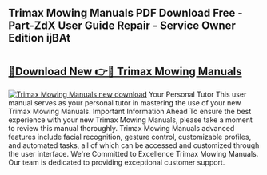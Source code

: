 ## Trimax Mowing Manuals PDF Download Free - Part-ZdX User Guide Repair - Service Owner Edition ijBAt

# <h2><a href="http://bc5026.oget.top/?id=Trimax+Mowing+Manuals">🔗Download New 👉🔴 Trimax Mowing Manuals</a></h2>

[![Trimax Mowing Manuals new download](https://i.imgur.com/5g1atiW.png)](http://bc5026.oget.top/?id=Trimax+Mowing+Manuals)
Your Personal Tutor This user manual serves as your personal tutor in mastering the use of your new Trimax Mowing Manuals. Important Information Ahead To ensure the best experience with your new Trimax Mowing Manuals, please take a moment to review this manual thoroughly. Trimax Mowing Manuals advanced features include facial recognition, gesture control, customizable profiles, and automated tasks, all of which can be accessed and customized through the user interface. We're Committed to Excellence Trimax Mowing Manuals. Our team is dedicated to providing exceptional customer support.

